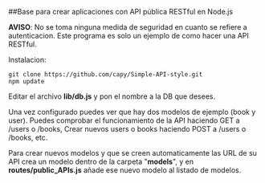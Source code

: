 ##Base para crear aplicaciones con API pública RESTful en Node.js

**AVISO**: No se toma ninguna medida de seguridad en cuanto se refiere a autenticacion. Este programa es solo un ejemplo de como hacer una API RESTful.

Instalacion:
```
git clone https://github.com/capy/Simple-API-style.git
npm update
```

Editar el archivo **lib/db.js** y pon el nombre a la DB que desees.

Una vez configurado puedes ver que hay dos modelos de ejemplo (book y user). Puedes comprobar el funcionamiento de la API haciendo GET a /users o /books, Crear nuevos users o books haciendo POST a /users o /books, etc.

Para crear nuevos modelos y que se creen automaticamente las URL de su API crea un modelo dentro de la carpeta "**models**", y en **routes/public_APIs.js** añade ese nuevo modelo al listado de modelos.